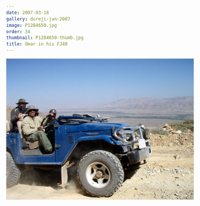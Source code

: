 ```yaml
---
date: 2007-03-18
gallery: dureji-jan-2007
image: P1284650.jpg
order: 34
thumbnail: P1284650-thumb.jpg
title: Omar in his FJ40
---
```


![Omar in his FJ40](./P1284650.jpg)